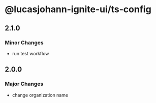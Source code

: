 # @lucasjohann-ignite-ui/ts-config

## 2.1.0

### Minor Changes

- run test workflow

## 2.0.0

### Major Changes

- change organization name
